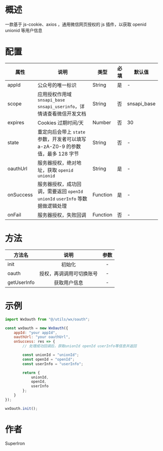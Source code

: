 # 概述

一款基于 js-cookie、axios ，通用微信网页授权的 js 插件，以获取 openid unionid 等用户信息

# 配置

| 属性      | 说明                                                                          | 类型     | 必填 | 默认值      |
| --------- | ----------------------------------------------------------------------------- | -------- | ---- | ----------- |
| appId     | 公众号的唯一标识                                                              | String   | 是   | -           |
| scope     | 应用授权作用域 `snsapi_base` `snsapi_userinfo`，详情请查看微信开发文档        | String   | 否   | snsapi_base |
| expires   | Cookies 过期时间/天                                                           | Number   | 否   | 30          |
| state     | 重定向后会带上 `state` 参数，开发者可以填写 a-zA-Z0-9 的参数值，最多 128 字节 | String   | 否   | -           |
| oauthUrl  | 服务器授权，绝对地址，获取 `openid` `unionid`                                 | String   | 是   | -           |
| onSuccess | 服务器授权，成功回调，需要返回 `openId` `unionId` `userInfo` 等数据做逻辑处理 | Function | 是   | -           |
| onFail    | 服务器授权，失败回调                                                          | Function | 否   | -           |

# 方法

| 方法名      |           说明           | 参数 |
| ----------- | :----------------------: | :--: |
| init        |          初始化          |  -   |
| oauth       | 授权，再调调用可切换账号 |  -   |
| getUserInfo |       获取用户信息       |  -   |

# 示例

```javascript
import WxOauth from "@/utils/wx/oauth";

const wxOauth = new WxOauth({
	appId: "your appId",
	oauthUrl: "your oauthUrl",
	onSuccess: res => {
		// 处理成功回调后，获取unionId openId userInfo等信息并返回

		const unionId = "unionId";
		const openId = "openId";
		const userInfo = "userInfo";

		return {
			unionId,
			openId,
			userInfo
		};
	}
});

wxOauth.init();
```

# 作者

SuperIron
